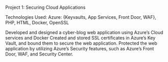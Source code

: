 Project 1: Securing Cloud Applications

Technologies Used: Azure: {Keyvaults, App Services, Front Door, WAF}, PHP, HTML, Docker, OpenSSL

Developed and designed a cyber-blog web application using Azure’s Cloud services and Docker
Created and stored SSL certificates in Azure’s Key Vault, and bound them to secure the web application.
Protected the web application by utilizing Azure’s Security features, such as Azure’s Front Door, WAF, and Security Center.
